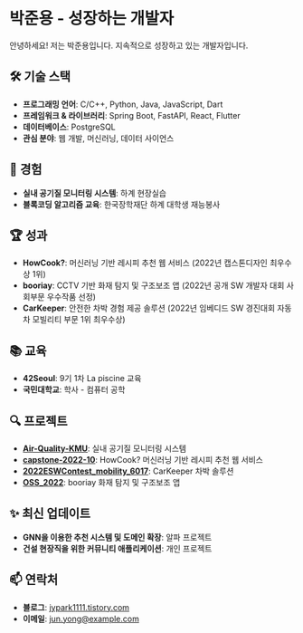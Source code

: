 # 박준용 - 성장하는 개발자

안녕하세요! 저는 박준용입니다. 지속적으로 성장하고 있는 개발자입니다.

## 🛠️ 기술 스택
- **프로그래밍 언어**: C/C++, Python, Java, JavaScript, Dart
- **프레임워크 & 라이브러리**: Spring Boot, FastAPI, React, Flutter
- **데이터베이스**: PostgreSQL
- **관심 분야**: 웹 개발, 머신러닝, 데이터 사이언스

## 💼 경험
- **실내 공기질 모니터링 시스템**: 하계 현장실습
- **블록코딩 알고리즘 교육**: 한국장학재단 하계 대학생 재능봉사

## 🏆 성과
- **HowCook?**: 머신러닝 기반 레시피 추천 웹 서비스 (2022년 캡스톤디자인 최우수상 1위)
- **booriay**: CCTV 기반 화재 탐지 및 구조보조 앱 (2022년 공개 SW 개발자 대회 사회부문 우수작품 선정)
- **CarKeeper**: 안전한 차박 경험 제공 솔루션 (2022년 임베디드 SW 경진대회 자동차 모빌리티 부문 1위 최우수상)

## 📚 교육
- **42Seoul**: 9기 1차 La piscine 교육
- **국민대학교**: 학사 - 컴퓨터 공학

## 🔍 프로젝트
- **[Air-Quality-KMU](https://github.com/junyong1111/Air-Quality-KMU)**: 실내 공기질 모니터링 시스템
- **[capstone-2022-10](https://github.com/junyong1111/capstone-2022-10)**: HowCook? 머신러닝 기반 레시피 추천 웹 서비스
- **[2022ESWContest_mobility_6017](https://github.com/junyong1111/2022ESWContest_mobility_6017)**: CarKeeper 차박 솔루션
- **[OSS_2022](https://github.com/junyong1111/OSS_2022)**: booriay 화재 탐지 및 구조보조 앱

## ✨ 최신 업데이트

- **GNN을 이용한 추천 시스템 및 도메인 확장**: 알파 프로젝트
- **건설 현장직을 위한 커뮤니티 애플리케이션**: 개인 프로젝트

## 📫 연락처
- **블로그**: [jypark1111.tistory.com](https://jypark1111.tistory.com)
- **이메일**: [jun.yong@example.com](mailto:jun.yong@example.com)
